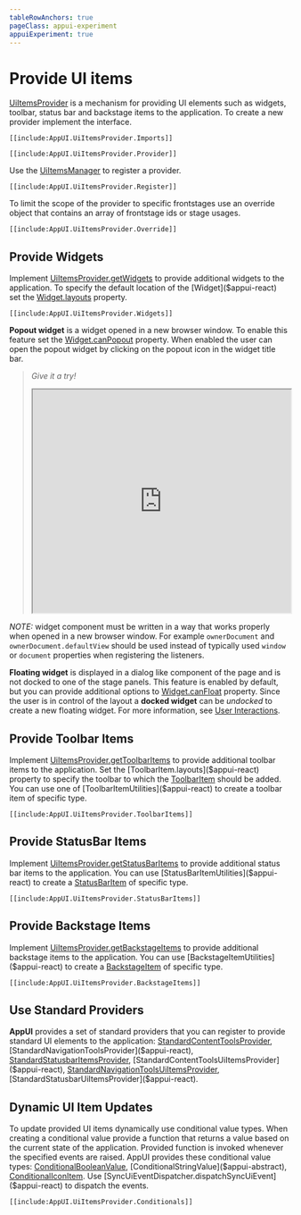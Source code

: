 ```yaml
---
tableRowAnchors: true
pageClass: appui-experiment
appuiExperiment: true
---
```


# Provide UI items

[UiItemsProvider]($appui-react) is a mechanism for providing UI elements such as widgets, toolbar, status bar and backstage items to the application.
To create a new provider implement the interface.

```tsx
[[include:AppUI.UiItemsProvider.Imports]]

[[include:AppUI.UiItemsProvider.Provider]]
```

Use the [UiItemsManager]($appui-react) to register a provider.

```tsx
[[include:AppUI.UiItemsProvider.Register]]
```

To limit the scope of the provider to specific frontstages use an override object that contains an array of frontstage ids or stage usages.

```tsx
[[include:AppUI.UiItemsProvider.Override]]
```

## Provide Widgets

Implement [UiItemsProvider.getWidgets]($appui-react) to provide additional widgets to the application. To specify the default location of the [Widget]($appui-react) set the [Widget.layouts]($appui-react) property.

```tsx
[[include:AppUI.UiItemsProvider.Widgets]]
```

**Popout widget** is a widget opened in a new browser window. To enable this feature set the [Widget.canPopout]($appui-react) property. When enabled the user can open the popout widget by clicking on the popout icon in the widget title bar.

> _Give it a try!_
>
> <iframe style="width:100%;height:400px" src="https://itwin.github.io/appui/storybook/iframe.html?args=&id=widget-canpopout--enabled&viewMode=story"></iframe>

_NOTE:_ widget component must be written in a way that works properly when opened in a new browser window. For example `ownerDocument` and `ownerDocument.defaultView` should be used instead of typically used `window` or `document` properties when registering the listeners.

**Floating widget** is displayed in a dialog like component of the page and is not docked to one of the stage panels. This feature is enabled by default, but you can provide additional options to [Widget.canFloat]($appui-react) property. Since the user is in control of the layout a **docked widget** can be _undocked_ to create a new floating widget. For more information, see [User Interactions](./configure-frontstage.md#user-interactions).

## Provide Toolbar Items

Implement [UiItemsProvider.getToolbarItems]($appui-react) to provide additional toolbar items to the application. Set the [ToolbarItem.layouts]($appui-react) property to specify the toolbar to which the [ToolbarItem]($appui-react) should be added. You can use one of [ToolbarItemUtilities]($appui-react) to create a toolbar item of specific type.

```tsx
[[include:AppUI.UiItemsProvider.ToolbarItems]]
```

## Provide StatusBar Items

Implement [UiItemsProvider.getStatusBarItems]($appui-react) to provide additional status bar items to the application. You can use [StatusBarItemUtilities]($appui-react) to create a [StatusBarItem]($appui-react) of specific type.

```tsx
[[include:AppUI.UiItemsProvider.StatusBarItems]]
```

## Provide Backstage Items

Implement [UiItemsProvider.getBackstageItems]($appui-react) to provide additional backstage items to the application. You can use [BackstageItemUtilities]($appui-react) to create a [BackstageItem]($appui-react) of specific type.

```tsx
[[include:AppUI.UiItemsProvider.BackstageItems]]
```

## Use Standard Providers

**AppUI** provides a set of standard providers that you can register to provide standard UI elements to the application: [StandardContentToolsProvider]($appui-react), [StandardNavigationToolsProvider]($appui-react), [StandardStatusbarItemsProvider]($appui-react), [StandardContentToolsUiItemsProvider]($appui-react), [StandardNavigationToolsUiItemsProvider]($appui-react), [StandardStatusbarUiItemsProvider]($appui-react).

## Dynamic UI Item Updates

To update provided UI items dynamically use conditional value types. When creating a conditional value provide a function that returns a value based on the current state of the application. Provided function is invoked whenever the specified events are raised.
AppUI provides these conditional value types: [ConditionalBooleanValue]($appui-abstract), [ConditionalStringValue]($appui-abstract), [ConditionalIconItem]($core-react).
Use [SyncUiEventDispatcher.dispatchSyncUiEvent]($appui-react) to dispatch the events.

```tsx
[[include:AppUI.UiItemsProvider.Conditionals]]
```
